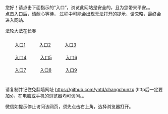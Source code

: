 您好！请点击下面指示的“入口”，浏览此网站是安全的，且为您带来平安。。 <br/>
点击入口后，请耐心等待， 过程中可能会出现无法打开的提示，请忽略，最终会进入网站. </br>

法轮大法在长春<br/>
<div style="padding:10px"><a style="margin:20px" target="_blank" href="https://dlv0rg7d15pzv.cloudfront.net/2Qpsp?wxxxjtr" id="ccLink1" rel="nofollow">入口1</a> <a target="_blank" style="margin:20px" href="https://d3oi3e75eph9e6.cloudfront.net/2Qpsp?milxzcr" id="ccLink2" rel="nofollow">入口2</a> <a style="margin:20px" target="_blank" href="https://d27s6f5r4vjty8.cloudfront.net/2Qpsp?ktnie" id="ccLink3" rel="nofollow">入口3</a></div>

<div style="padding:10px" ><a style="margin:20px" target="_blank" href="https://dlv0rg7d15pzv.cloudfront.net/2Qpsp?wxxxjtr" id="ccLink4" rel="nofollow">入口4</a> <a style="margin:20px" href="https://d3oi3e75eph9e6.cloudfront.net/2Qpsp?milxzcr" target="_blank" id="ccLink5" rel="nofollow">入口5</a> <a style="margin:20px" href="https://d27s6f5r4vjty8.cloudfront.net/2Qpsp?ktnie" target="_blank" id="ccLink6" rel="nofollow">入口6</a></div>

<div style="padding:10px"><a style="margin:20px" target="_blank" href="https://dlv0rg7d15pzv.cloudfront.net/2Qpsp?wxxxjtr" id="ccLink7" rel="nofollow">入口7</a> <a style="margin:20px" href="https://d3oi3e75eph9e6.cloudfront.net/2Qpsp?milxzcr" target="_blank" id="ccLink8" rel="nofollow">入口8</a> <a style="margin:20px" target="_blank" href="https://d27s6f5r4vjty8.cloudfront.net/2Qpsp?ktnie" id="ccLink9" rel="nofollow">入口9</a></div>

<br/>



请复制并记住免翻墙网址 https://github.com/yntd/changchunzx (http后一定要加s)，在电脑或手机的浏览器均可访问。。<br/>

微信如提示停止访问该网页，须先点击右上角，选择浏览器打开。
